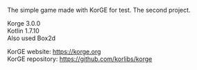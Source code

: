 The simple game made with KorGE for test. The second project.

Korge 3.0.0</br>
Kotlin 1.7.10</br>
Also used Box2d

KorGE website: https://korge.org</br>
KorGE repository: https://github.com/korlibs/korge
